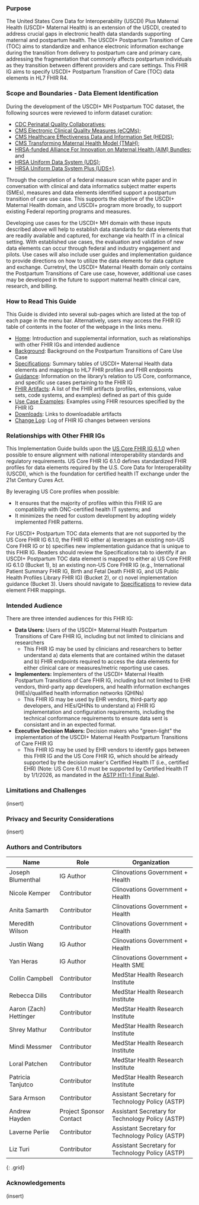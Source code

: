 
### Purpose
The United States Core Data for Interoperability (USCDI) Plus Maternal Health (USCDI+ Maternal Health) is an extension of the USCDI, created to address crucial gaps in electronic health data standards supporting maternal and postpartum health. The USCDI+ Postpartum Transition of Care (TOC) aims to standardize and enhance electronic information exchange during the transition from delivery to postpartum care and primary care, addressing the fragmentation that commonly affects postpartum individuals as they transition between different providers and care settings. This FHIR IG aims to specify USCDI+ Postpartum Transition of Care (TOC) data elements in HL7 FHIR R4. 

### Scope and Boundaries - Data Element Identification
During the development of the USCDI+ MH Postpartum TOC dataset, the following sources were reviewed to inform dataset curation: 
- [CDC Perinatal Quality Collaboratives](https://www.cdc.gov/maternal-infant-health/pqc/index.html); 
- [CMS Electronic Clinical Quality Measures (eCQMs)](https://ecqi.healthit.gov/ecqms/about-ecqms);
- [CMS Healthcare Effectiveness Data and Information Set (HEDIS)](https://www.cms.gov/medicare/enrollment-renewal/special-needs-plans/data-information-set); 
- [CMS Transforming Maternal Health Model (TMaH)](https://www.cms.gov/priorities/innovation/innovation-models/transforming-maternal-health-tmah-model);
- [HRSA-funded Alliance For Innovation on Maternal Health (AIM) Bundles](https://saferbirth.org/patient-safety-bundles/); and 
- [HRSA Uniform Data System (UDS)](https://data.hrsa.gov/topics/healthcenters/uds);
- [HRSA Uniform Data System Plus (UDS+)](https://www.fhir.org/guides/hrsa/uds-plus/). 

Through the completion of a federal measure scan white paper and in conversation with clinical and data informatics subject matter experts (SMEs), measures and data elements identified support a postpartum transition of care use case. This supports the objetive of the USCDI+ Maternal Health domain, and USCDI+ program more broadly, to support existing Federal reporting programs and measures. 

Developing use cases for the USCDI+ MH domain with these inputs described above will help to establish data standards for data elements that are readily available and captured, for exchange via health IT in a clinical setting. With established use cases, the evaluation and validation of new data elements can occur through federal and industry engagement and pilots. Use cases will also include user guides and implementation guidance to provide directions on how to utilize the data elements for data capture and exchange. Curretnyl, the USCDI+ Maternal Health domain only contains the Postpartum Transitions of Care use case, however, additional use cases may be developed in the future to support maternal health clinical care, research, and billing. 

### How to Read This Guide
This Guide is divided into several sub-pages which are listed at the top of each page in the menu bar. Alternatively, users may access the FHIR IG table of contents in the footer of the webpage in the links menu. 
- [Home](index.md): Introduction and supplemental information, such as relationships with other FHIR IGs and intended audience
- [Background](background.md): Background on the Postpartum Transitions of Care Use Case
- [Specifications](spec.md): Summary tables of USCDI+ Maternal Health data elements and mappings to HL7 FHIR profiles and FHIR endpoints
- [Guidance](guidance.md): Information on the library’s relation to US Core, conformance, and specific use cases pertaining to the FHIR IG 
- [FHIR Artifacts](profiles-extensions.md): A list of the FHIR artifacts (profiles, extensions, value sets, code systems, and examples) defined as part of this guide
- [Use Case Examples](examples.md): Examples using FHIR resources specified by the FHIR IG
- [Downloads](downloads.md): Links to downloadable artifacts
- [Change Log](change-log.md): Log of FHIR IG changes between versions

### Relationships with Other FHIR IGs 
This Implementation Guide builds upon the [US Core FHIR IG 6.1.0](https://hl7.org/fhir/us/core/STU6.1/) when possible to ensure alignment with national interoperability standards and regulatory requirements. US Core FHIR IG 6.1.0 defines standardized FHIR profiles for data elements required by the U.S. Core Data for Interoperability (USCDI), which is the foundation for certified health IT exchange under the 21st Century Cures Act.

By leveraging US Core profiles when possible:
- It ensures that the majority of profiles within this FHIR IG are compatibility with ONC-certified health IT systems; and
- It minimizes the need for custom development by adopting widely implemented FHIR patterns.

For USCDI+ Postpartum TOC data elements that are not supported by the US Core FHIR IG 6.1.0, the FHIR IG either a) leverages an existing non-US Core FHIR IG or b) specifies new implementation guidance that is unique to this FHIR IG. Readers should review the Specifications tab to identify if an USCDI+ Postpartum TOC data element is mapped to either a) US Core FHIR IG 6.1.0 (Bucket 1), b) an existing non-US Core FHIR IG (e.g., International Patient Summary FHIR IG, Birth and Fetal Death FHIR IG, and US Public Health Profiles Library FHIR IG) (Bucket 2), or c) novel implementation guidance (Bucket 3). Users should navigate to [Specifications](spec.md) to review data element FHIR mappings.

### Intended Audience
There are three intended audiences for this FHIR IG: 
- **Data Users:** Users of the USCDI+ Maternal Health Postpartum Transitions of Care FHIR IG, including but not limited to clinicians and researchers
	- This FHIR IG may be used by clinicians and researchers to better understand a) data elements that are contained wtihin the dataset and b) FHIR endpoints required to access the data elements for either clinical care or measures/metric reporting use cases.
- **Implementers:** Implementers of the USCDI+ Maternal Health Postpartum Transitions of Care FHIR IG, including but not limited to EHR vendors, third-party app developers, and health information exchanges (HIEs)/qualified health information networks (QHINs)
 	- This FHIR IG may be used by EHR vendors, third-party app developers, and HIEs/QHINs to understand a) FHIR IG implementation and configuration requirements, including the technical conformance requirements to ensure data sent is consistant and in an expected format. 
- **Executive Decision Makers:** Decision makers who "green-light" the implementation of the USCDI+ Maternal Health Postpartum Transitions of Care FHIR IG
	- This FHIR IG may be used by EHR vendors to identify gaps between this FHIR IG and the US Core FHIR IG, which should be alrleady supported by the decision maker's Certified Health IT (i.e., certified EHR) (Note: US Core 6.1.0 must be supported by Certified Health IT by 1/1/2026, as mandated in the [ASTP HTI-1 Final Rule](https://www.healthit.gov/topic/laws-regulation-and-policy/health-data-technology-and-interoperability-certification-program)).

### Limitations and Challenges
(insert)

### Privacy and Security Considerations
(insert)

### Authors and Contributors

|Name|Role|Organization|
|---|---|---|
|Joseph Blumenthal|IG Author|Clinovations Government + Health|
|Nicole Kemper|Contributor|Clinovations Government + Health|
|Anita Samarth|Contributor|Clinovations Government + Health|
|Meredith Wilson|Contributor|Clinovations Government + Health|
|Justin Wang|IG Author|Clinovations Government + Health|
|Yan Heras|IG Author|Clinovations Government + Health SME|
|Collin Campbell|Contributor|MedStar Health Research Institute|
|Rebecca Dills|Contributor|MedStar Health Research Institute|
|Aaron (Zach) Hettinger|Contributor|MedStar Health Research Institute|
|Shrey Mathur|Contributor|MedStar Health Research Institute|
|Mindi Messmer|Contributor|MedStar Health Research Institute|
|Loral Patchen|Contributor|MedStar Health Research Institute|
|Patricia Tanjutco|Contributor|MedStar Health Research Institute|
|Sara Armson|Contributor|Assistant Secretary for Technology Policy (ASTP)|
|Andrew Hayden|Project Sponsor Contact|Assistant Secretary for Technology Policy (ASTP)|
|Laverne Perlie|Contributor|Assistant Secretary for Technology Policy (ASTP)|
|Liz Turi|Contributor|Assistant Secretary for Technology Policy (ASTP)|
{: .grid}

### Acknowledgements
(insert)
